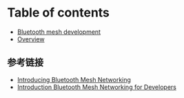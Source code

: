 # Table of contents

* [Bluetooth mesh development](README.md)
* [Overview](overview.md)

## 参考链接 <a id="reference"></a>

* [Introducing Bluetooth Mesh Networking](https://www.bluetooth.com/blog/introducing-bluetooth-mesh-networking/)
* [Introduction Bluetooth Mesh Networking for Developers](https://www.bluetooth.com/bluetooth-resources/bluetooth-mesh-networking-an-introduction-for-developers/?utm_campaign=mesh&utm_source=internal&utm_medium=blog&utm_content=the-fundamental-concepts-of-bluetooth-mesh-networking-part-2)

